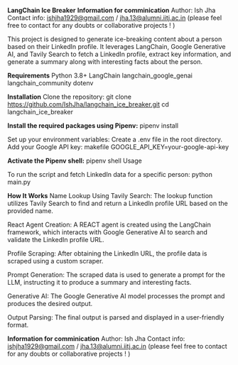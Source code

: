 **LangChain Ice Breaker**
**Information for comminication**
Author: Ish Jha
Contact info: ishjha1929@gmail.com / jha.13@alumni.iitj.ac.in (please feel free to contact for any doubts or collaborative projects !  )

This project is designed to generate ice-breaking content about a person based on their LinkedIn profile. It leverages LangChain, Google Generative AI, and Tavily Search to fetch a LinkedIn profile, 
extract key information, and generate a summary along with interesting facts about the person.

**Requirements**
Python 3.8+
LangChain
langchain_google_genai
langchain_community
dotenv

**Installation**
Clone the repository:
git clone https://github.com/IshJha/langchain_ice_breaker.git
cd langchain_ice_breaker


**Install the required packages using Pipenv:**
pipenv install

Set up your environment variables:
Create a .env file in the root directory.
Add your Google API key:
makefile
GOOGLE_API_KEY=your-google-api-key

**Activate the Pipenv shell:**
pipenv shell
Usage

To run the script and fetch LinkedIn data for a specific person:
python main.py

**How It Works**
Name Lookup Using Tavily Search: The lookup function utilizes Tavily Search to find and return a LinkedIn profile URL based on the provided name.

React Agent Creation: A REACT agent is created using the LangChain framework, which interacts with Google Generative AI to search and validate the LinkedIn profile URL.

Profile Scraping: After obtaining the LinkedIn URL, the profile data is scraped using a custom scraper.

Prompt Generation: The scraped data is used to generate a prompt for the LLM, instructing it to produce a summary and interesting facts.

Generative AI: The Google Generative AI model processes the prompt and produces the desired output.

Output Parsing: The final output is parsed and displayed in a user-friendly format.

**Information for comminication**
Author: Ish Jha
Contact info: ishjha1929@gmail.com / jha.13@alumni.iitj.ac.in (please feel free to contact for any doubts or collaborative projects ! )
